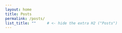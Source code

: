 ```yaml
---
layout: home
title: Posts
permalink: /posts/
list_title: ""     # <- hide the extra H2 ("Posts")
---
```


